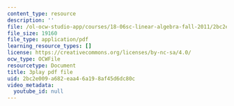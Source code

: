 ```yaml
---
content_type: resource
description: ''
file: /ol-ocw-studio-app/courses/18-06sc-linear-algebra-fall-2011/2bc2e009a682eaa46a198af45d6dc80c_-eA2D_rIcNA.pdf
file_size: 19160
file_type: application/pdf
learning_resource_types: []
license: https://creativecommons.org/licenses/by-nc-sa/4.0/
ocw_type: OCWFile
resourcetype: Document
title: 3play pdf file
uid: 2bc2e009-a682-eaa4-6a19-8af45d6dc80c
video_metadata:
  youtube_id: null
---
```

